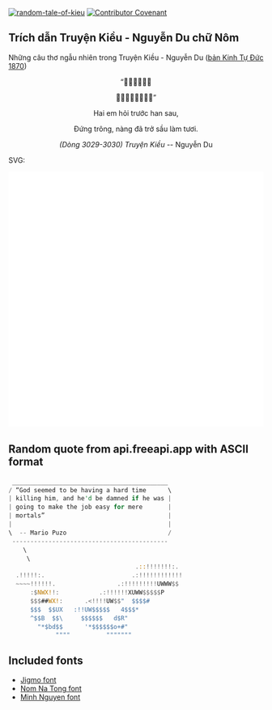 [![random-tale-of-kieu](https://github.com/huuquyet/random-tale-of-kieu/actions/workflows/random-tale-of-kieu.yml/badge.svg)](https://github.com/huuquyet/random-tale-of-kieu/actions/workflows/random-tale-of-kieu.yml)
[![Contributor Covenant](https://img.shields.io/badge/Contributor%20Covenant-2.1-4baaaa.svg)](.github/CODE_OF_CONDUCT.md "Contributor Covenant 2.1")

## Trích dẫn Truyện Kiều - Nguyễn Du chữ Nôm

Những câu thơ ngẫu nhiên trong Truyện Kiều - Nguyễn Du ([bản Kinh Tự Đức 1870](https://vi.wikisource.org/wiki/Truy%E1%BB%87n_Ki%E1%BB%81u_(b%E1%BA%A3n_Kinh_T%E1%BB%B1_%C4%90%E1%BB%A9c_1870)))

<div align="center">
<!-- START_KIEU -->
      <p class="nom">“𠄩㛪𠳨𠓀𠻃𡢐</p>
      <p class="nom">𨅸𬂙娘㐌阻愁爫鮮”</p>
      <p class="quocngu">Hai em hỏi trước han sau,</p>
      <p class="quocngu">Đứng trông, nàng đã trở sầu làm tươi.</p>
      <p class="author"><i>(Dòng 3029-3030) Truyện Kiều</i> -- Nguyễn Du</p>
<!-- END_KIEU -->
</div>

SVG:

<div align="center">
  <img src="./assets/random-kieu.svg" alt="The Tale of Kieu - Nguyen Du">
</div>

## Random quote from api.freeapi.app with ASCII format

<!-- START_QUOTE -->
```rust
 ___________________________________________
/ “God seemed to be having a hard time      \
| killing him, and he'd be damned if he was |
| going to make the job easy for mere       |
| mortals”                                  |
|                                           |
\  -- Mario Puzo                            /
 -------------------------------------------
    \
     \
                                   .::!!!!!!!:.
  .!!!!!:.                        .:!!!!!!!!!!!!
  ~~~~!!!!!!.                 .:!!!!!!!!!UWWW$$ 
      :$NWX!!:           .:!!!!!!XUWW$$$$$P 
      $$$##WX!:      .<!!!!UW$$"  $$$$# 
      $$$  $$UX   :!!UW$$$$$   4$$$* 
      ^$$B  $$\     $$$$$$   d$R" 
        "*$bd$$      '*$$$$$$o+#" 
             """"          """"""" 
```
<!-- END_QUOTE -->

## Included fonts

- [Jigmo font](https://github.com/kamichikoichi/jigmo)
- [Nom Na Tong font](https://github.com/nomfoundation/font)
- [Minh Nguyen font](https://github.com/TKYKmori/Minh-Nguyen)
